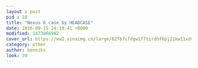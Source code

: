 ```yaml
---
layout : post
pid : 18
title: "Nexus 6 case by HEADCASE"
date: 2016-09-15 24:19:41 +0800
modified: 1473866982
cover_url: https://ww2.sinaimg.cn/large/82f67cfdgw1f7tirdhf6pj21kw11xdv4
category: other
author: benniks
look: 39
---
```


